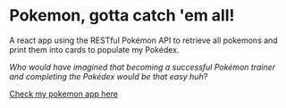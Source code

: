 # Pokemon, gotta catch 'em all!

A react app using the RESTful Pokémon API to retrieve all pokemons and print them into cards to populate my Pokédex.

*Who would have imagined that becoming a successful Pokémon trainer and completing the Pokédex would be that easy huh?*

[Check my pokemon app here](https://ann-jrti.github.io/ann-pokedex/)
